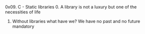 0x09. C - Static libraries
0. A library is not a luxury but one of the necessities of life
1. Without libraries what have we? We have no past and no future
mandatory

